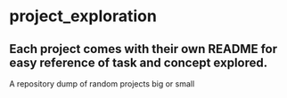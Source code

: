 # project_exploration

## Each project comes with their own README for easy reference of task and concept explored.

A repository dump of random projects big or small
